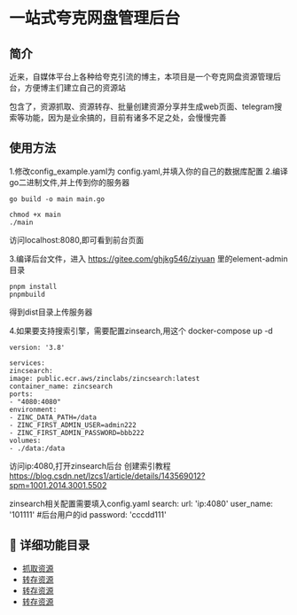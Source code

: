 # 一站式夸克网盘管理后台

## 简介
近来，自媒体平台上各种给夸克引流的博主，本项目是一个夸克网盘资源管理后台，方便博主们建立自己的资源站

包含了，资源抓取、资源转存、批量创建资源分享并生成web页面、telegram搜索等功能，因为是业余搞的，目前有诸多不足之处，会慢慢完善

## 使用方法

1.修改config_example.yaml为 config.yaml,并填入你的自己的数据库配置
2.编译go二进制文件,并上传到你的服务器 

```
go build -o main main.go

chmod +x main
./main
```
访问localhost:8080,即可看到前台页面

3.编译后台文件，进入 https://gitee.com/ghjkg546/ziyuan 里的element-admin目录
```
pnpm install 
pnpmbuild
```

得到dist目录上传服务器

4.如果要支持搜索引擎，需要配置zinsearch,用这个 docker-compose up -d
```
version: '3.8'

services:
zincsearch:
image: public.ecr.aws/zinclabs/zincsearch:latest
container_name: zincsearch
ports:
- "4080:4080"
environment:
- ZINC_DATA_PATH=/data
- ZINC_FIRST_ADMIN_USER=admin222
- ZINC_FIRST_ADMIN_PASSWORD=bbb222
volumes:
- ./data:/data
```
访问ip:4080,打开zinsearch后台
创建索引教程
https://blog.csdn.net/lzcs1/article/details/143569012?spm=1001.2014.3001.5502

zinsearch相关配置需要填入config.yaml
search:
    url: 'ip:4080'
    user_name: '101111' #后台用户的id
    password: 'cccdd111'

## 📑 详细功能目录
- [抓取资源](./docs/1_爬虫抓取文件.md)
- [转存资源](./docs/2_转存资源到你的网盘.md)
- [转存资源](./docs/3_分享资源.md)
- [转存资源](./docs/4_资源列表.md)





